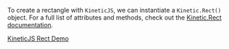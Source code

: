 
To create  a rectangle with `KineticJS`, we can instantiate a `Kinetic.Rect()` object.
For a full list of attributes and methods, check out the [Kinetic.Rect documentation](http://lavrton.github.io/KineticJS/api/Kinetic.Rect.html).

<a class="jsbin-embed" href="http://jsbin.com/mutuyu/1/embed?js,output">KineticJS Rect Demo</a>
<script src="http://static.jsbin.com/js/embed.js"></script>
